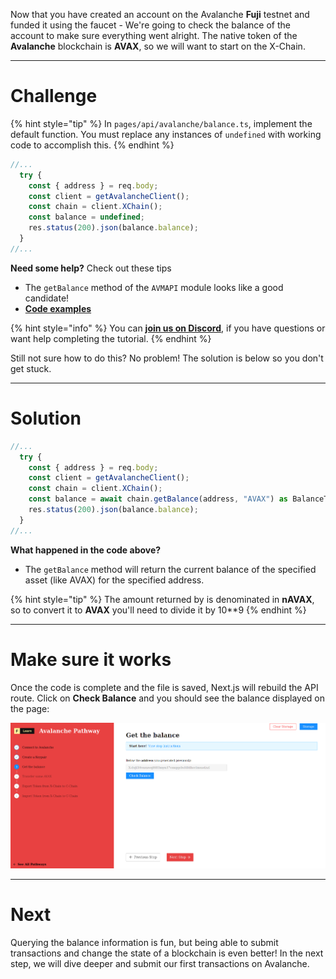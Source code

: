 Now that you have created an account on the Avalanche **Fuji** testnet and funded it using the faucet - We're going to check the balance of the account to make sure everything went alright. The native token of the **Avalanche** blockchain is **AVAX**, so we will want to start on the X-Chain.


------------------------

# Challenge

{% hint style="tip" %}
In `pages/api/avalanche/balance.ts`, implement the default function. You must replace any instances of `undefined` with working code to accomplish this.
{% endhint %}

```typescript
//...
  try {
    const { address } = req.body;
    const client = getAvalancheClient();
    const chain = client.XChain(); 
    const balance = undefined; 
    res.status(200).json(balance.balance);
  }
//...
```

**Need some help?** Check out these tips
* The `getBalance` method of the `AVMAPI` module looks like a good candidate!
* [**Code examples**](https://github.com/ava-labs/avalanchejs/tree/master/examples/avm)

{% hint style="info" %}
You can [**join us on Discord**](https://discord.gg/fszyM7K), if you have questions or want help completing the tutorial.
{% endhint %}

Still not sure how to do this? No problem! The solution is below so you don't get stuck.

------------------------

# Solution

```typescript
//...
  try {
    const { address } = req.body;
    const client = getAvalancheClient();
    const chain = client.XChain(); 
    const balance = await chain.getBalance(address, "AVAX") as BalanceT; 
    res.status(200).json(balance.balance);
  }
//...
```

**What happened in the code above?**

* The `getBalance` method will return the current balance of the specified asset (like AVAX) for the specified address.

{% hint style="tip" %}
The amount returned by is denominated in **nAVAX**, so to convert it to **AVAX** you'll need to divide it by 10**9 
{% endhint %}

------------------------

# Make sure it works

Once the code is complete and the file is saved, Next.js will rebuild the API route. Click on **Check Balance** and you should see the balance displayed on the page:

![](../../../.gitbook/assets/pathways/avalanche/avalanche-balance.gif)

-----------------------------

# Next

Querying the balance information is fun, but being able to submit transactions and change the state of a blockchain is even better! In the next step, we will dive deeper and submit our first transactions on Avalanche.
